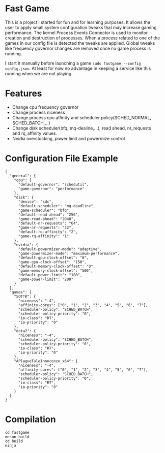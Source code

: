 # Fast Game

This is a project I started for fun and for learning purposes. It allows the user to apply small system configuration
tweaks that may increase gaming performance. The kernel Process Events Connector is used to monitor creation and
destruction of processes. When a process related to one of the games in our config file is detected the tweaks are
applied. Global tweaks like frequency governor changes are removed once no game process is running.

I start it manually before launching a game `sudo fastgame --config config.json`. At least for now no advantage in
keeping a service like this running when we are not playing.

# Features

- Change cpu frequency governor
- Change process niceness
- Change process cpu affinity and scheduler policy(SCHED_NORMAL, SCHED_BATCH,...)
- Change disk scheduler(bfq, mq-dealine,...), read ahead, nr_requests and rq_affinity values.
- Nvidia overclocking, power limit and powermize control

# Configuration File Example

```
{
  "general": {
    "cpu": {
      "default-governor": "schedutil",
      "game-governor": "performance"
    },
    "disk": {
      "device": "sdc",
      "default-scheduler": "mq-deadline",
      "game-scheduler": "bfq",
      "default-read-ahead": "256",
      "game-read-ahead": "2048",
      "default-nr-requests": "64",
      "game-nr-requests": "32",
      "default-rq-affinity": "2",
      "game-rq-affinity": "1"
    },
    "nvidia": {
      "default-powermizer-mode": "adaptive",
      "game-powermizer-mode": "maximum-performance",
      "default-gpu-clock-offset": "0",
      "game-gpu-clock-offset": "150",
      "default-memory-clock-offset": "0",
      "game-memory-clock-offset": "500",
      "default-power-limit": "180",
      "game-power-limit": "200"
    }
  },
  "games": {
    "SOTTR": {
      "niceness": "-4",
      "affinity-cores": ["0", "1", "2", "3", "4", "5", "6", "7"],
      "scheduler-policy": "SCHED_BATCH",
      "scheduler-policy-priority": "0",
      "io-class": "RT",
      "io-priority": "0"
    },
    "dota2": {
      "niceness": "-4",
      "scheduler-policy": "SCHED_BATCH",
      "scheduler-policy-priority": "0",
      "io-class": "RT",
      "io-priority": "0"
    },
    "APlagueTaleInnocence_x64": {
      "niceness": "-4",
      "affinity-cores": ["0", "1", "2", "3", "4", "5", "6", "7"],
      "scheduler-policy": "SCHED_BATCH",
      "scheduler-policy-priority": "0",
      "io-class": "RT",
      "io-priority": "0"
    }
  }
}

```

# Compilation

```
cd fastgame
meson build
cd build
ninja
```
